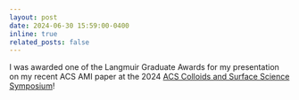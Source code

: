 ```yaml
---
layout: post
date: 2024-06-30 15:59:00-0400
inline: true
related_posts: false
---
```


I was awarded one of the Langmuir Graduate Awards for my presentation on my recent ACS AMI paper at the 2024 [ACS Colloids and Surface Science Symposium](https://www.colloids2024.org/)!


